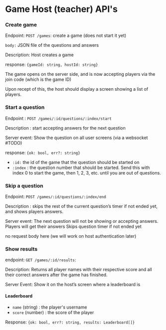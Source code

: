 # Game Host (teacher) API's

### Create game
Endpoint: `POST /games`: create a game (does not start it yet)

`body:` JSON file of the questions and answers

Description: Host creates a game

response: `{gameId: string, hostId: string}`

The game opens on the server side, and is now accepting players via the join code (which is the game ID)

Upon recept of this, the host should display a screen showing a list of players. 

### Start a question

Endpoint : `POST /games/:id/questions/:index/start`

Description : start accepting answers for the next question 

Server event: Show the question on all user screens (via a websocket #TODO)

response: `{ok: bool, err?: string}`

- `:id:` the id of the game that the question should be started on
- `:index` : the question number that should be started. 
Send this with index 0 to start the game, then 1, 2, 3, etc. until you are out of questions.


### Skip a question

Endpoint: `POST /games/:id/questions/:index/end`

Description : skips the rest of the current question’s timer if not ended yet, and shows players answers. 

Server event: The next question will not be showing or accepting answers. 
Players will get their answers
Skips question timer if not ended yet

no request body here (we will work on host authentication later)


### Show results
endpoint: `GET /games/:id/results`: 

Description: Returns all player names with their respective score and all their correct answers after the game has finished.

Server Event: Show it on the host’s screen
where a leaderboard is 

#### Leaderboard
- `name` (string) : the player's username 
- `score` (number) : the score of the player


Response: `{ok: bool, err?: string, results: Leaderboard[]}`




